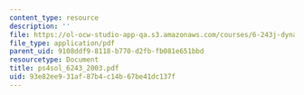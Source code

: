 ```yaml
---
content_type: resource
description: ''
file: https://ol-ocw-studio-app-qa.s3.amazonaws.com/courses/6-243j-dynamics-of-nonlinear-systems-fall-2003/93e82ee931af87b4c14b67be41dc137f_ps4sol_6243_2003.pdf
file_type: application/pdf
parent_uid: 9108ddf9-8118-b770-d2fb-fb081e651bbd
resourcetype: Document
title: ps4sol_6243_2003.pdf
uid: 93e82ee9-31af-87b4-c14b-67be41dc137f
---
```

